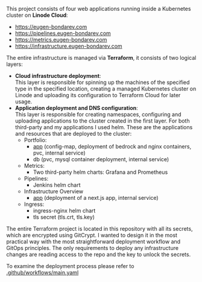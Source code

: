 This project consists of four web applications running inside a Kubernetes cluster on **Linode Cloud**:

- https://eugen-bondarev.com
- https://pipelines.eugen-bondarev.com
- https://metrics.eugen-bondarev.com
- https://infrastructure.eugen-bondarev.com

The entire infrastructure is managed via **Terraform**, it consists of two logical layers:

- **Cloud infrastructure deployment**: <br>
  This layer is responsible for spinning up the machines of the specified type in the specified location, creating a managed Kubernetes cluster on Linode and uploading its configuration to Terraform Cloud for later usage.
- **Application deployment and DNS configuration**: <br>
  This layer is responsible for creating namespaces, configuring and uploading applications to the cluster created in the first layer. For both third-party and my applications I used helm. These are the applications and resources that are deployed to the cluster:
  - Portfolio:
    - [app](https://github.com/eugen-bondarev/portfolio) (config-map, deployment of bedrock and nginx containers, pvc, internal service)
    - db (pvc, mysql container deployment, internal service)
  - Metrics:
    - Two third-party helm charts: Grafana and Prometheus
  - Pipelines:
    - Jenkins helm chart
  - Infrastructure Overview
    - [app](https://github.com/eugen-bondarev/portfolio-infrastructure-overview) (deployment of a next.js app, internal service)
  - Ingress:
    - ingress-nginx helm chart
    - tls secret (tls.crt, tls.key)

The entire Terraform project is located in this repository with all its secrets, which are encrypted using GitCrypt. I wanted to design it in the most practical way with the most straightforward deployment workflow and GitOps principles. The only requirements to deploy any infrastructure changes are reading access to the repo and the key to unlock the secrets.

To examine the deployment process please refer to [.github/workflows/main.yaml](https://github.com/eugen-bondarev/linode-cluster/blob/main/.github/workflows/main.yaml)
